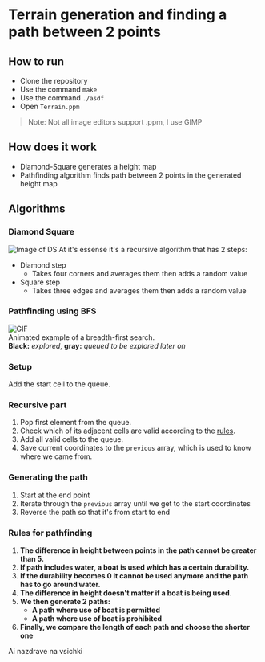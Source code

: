 # Terrain generation and finding a path between 2 points

## How to run
- Clone the repository
- Use the command `make`
- Use the command `./asdf`
- Open `Terrain.ppm` 
 > Note: Not all image editors support .ppm, I use GIMP

## How does it work
- Diamond-Square generates a height map
- Pathfinding algorithm finds path between 2 points in the generated height map

## Algorithms
### Diamond Square
![Image of DS](https://upload.wikimedia.org/wikipedia/commons/thumb/b/bf/Diamond_Square.svg/2560px-Diamond_Square.svg.png)
At it's essense it's a recursive algorithm that has 2 steps:
- Diamond step
  - Takes four corners and averages them then adds a random value
- Square step
  - Takes three edges and averages them then adds a random value

### Pathfinding using BFS
![GIF](https://upload.wikimedia.org/wikipedia/commons/4/46/Animated_BFS.gif)  
Animated example of a breadth-first search.  
**Black:** _explored_, **gray:** _queued to be explored later on_

### Setup
Add the start cell to the queue.

### Recursive part
1. Pop first element from the queue.
2. Check which of its adjacent cells are valid according to the [rules](https://github.com/AlexOgn/ProektASD/tree/main#rules-for-pathfinding).
3. Add all valid cells to the queue.
4. Save current coordinates to the `previous` array, which is used to know where we came from.

### Generating the path
1. Start at the end point
2. Iterate through the `previous` array until we get to the start coordinates
3. Reverse the path so that it's from start to end

### Rules for pathfinding
1. **The difference in height between points in the path cannot be greater than 5.**
2. **If path includes water, a boat is used which has a certain durability.**
3. **If the durability becomes 0 it cannot be used anymore and the path has to go around water.**
4. **The difference in height doesn't matter if a boat is being used.**
5. **We then generate 2 paths:**
    * **A path where use of boat is permitted**
    * **A path where use of boat is prohibited**
6. **Finally, we compare the length of each path and choose the shorter one**

Ai nazdrave na vsichki

